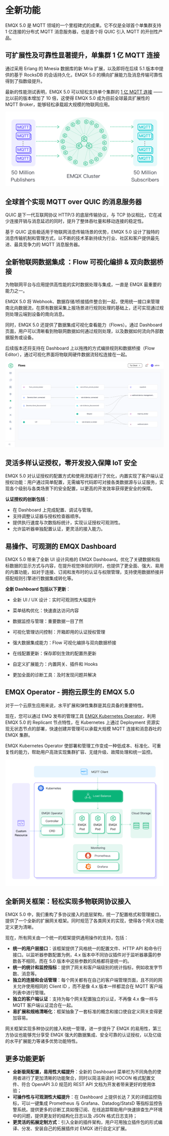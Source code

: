 # 全新功能

EMQX 5.0 是 MQTT 领域的一个里程碑式的成果。它不仅是全球首个单集群支持 1 亿连接的分布式 MQTT 消息服务器，也是首个将 QUIC 引入 MQTT 的开创性产品。

## 可扩展性及可靠性显著提升，单集群 1 亿 MQTT 连接

通过采用 Erlang 的 Mnesia 数据库的新 Mria 扩展，以及即将在后续 5.1 版本中提供的基于 RocksDB 的会话持久化，EMQX 5.0 的横向扩展能力及消息传输可靠性得到了指数级提升。

最新的性能测试表明，EMQX 5.0 可以轻松支持单个集群的 [1 亿 MQTT 连接](https://www.emqx.com/zh/blog/reaching-100m-mqtt-connections-with-emqx-5-0) —— 比以前的版本增加了 10 倍，这使得 EMQX 5.0 成为目前全球最具扩展性的 MQTT Broker，能够轻松承载超大规模的物联网应用。

![100M benchmark](./assets/100m-benckmark.png)

## 全球首个实现 MQTT over QUIC 的消息服务器

QUIC 是下一代互联网协议 HTTP/3 的底层传输协议，与 TCP 协议相比，它在减少连接开销与消息延迟的同时，提升了整体吞吐量和移动连接的稳定性。

基于 QUIC 这些极适用于物联网消息传输场景的优势，EMQX 5.0 设计了独特的消息传输机制和管理方式，以不断的技术革新持续为行业、社区和客户提供最先进、最具竞争力的 MQTT 消息服务器。

## 全新物联网数据集成 ：Flow 可视化编排 & 双向数据桥接

为物联网平台与应用提供高性能的实时数据处理与集成，一直是 EMQX 最重要的能力之一。

EMQX 5.0 将 Webhook、数据存储/桥接插件整合到一起，使用统一接口来管理南北向数据流，在原有数据采集上报场景进行规则处理的基础上，还可实现通过规则处理云端到设备的南向消息。

同时，EMQX 5.0 还提供了数据集成可视化查看能力（Flows）。通过 Dashboard 页面，用户可以清晰看到物联网数据如何通过规则处理，以及数据如何流向外部数据服务或设备。

后续版本还将支持在 Dashboard 上以拖拽的方式编排规则和数据桥接（Flow Editor），通过可视化界面将物联网硬件数据流轻松连接在一起。

![Flow Editor：通过可视化编排规则处理数据流](./assets/flow-editor.png)

## 灵活多样认证授权，零开发投入保障 IoT 安全

EMQX 5.0 对认证授权的配置方式和使用流程进行了优化，内置实现了客户端认证授权功能：用户通过简单配置，无需编写代码即可对接各类数据源与认证服务，实现各个级别与各类场景下的安全配置，以更高的开发效率获得更安全的保障。

**认证授权的创新包括**：

- 在 Dashboard 上完成配置、调试与管理。
- 支持调整认证器与授权检查器顺序。
- 提供执行速度与次数指标统计，实现认证授权可观测性。
- 允许监听器单独配置认证，更灵活的接入能力。

## 易操作、可观测的 EMQX Dashboard

EMQX 5.0 带来了全新 UI 设计风格的 EMQX Dashboard。优化了关键数据和指标数据的显示方式与内容，在提升视觉体验的同时，也提供了更全面、强大、易用的内置功能，如对于连接、订阅和发布时的认证与权限管理，支持使用数据桥接并搭配规则引擎进行数据集成转化等。

**全新 Dashboard 包括以下更新**：

- 全新 UI / UX 设计：实时可观测性大幅提升

- 菜单结构优化：快速直达访问内容

- 数据监控与管理：重要数据一目了然

- 可视化管理访问控制：开箱即用的认证授权管理

- 强大数据集成能力：Flow 可视化编排与双向数据桥接

- 在线配置更新：保存即刻生效的配置热更新

- 自定义扩展能力：内置网关、插件和 Hooks

- 更加全面的诊断工具：及时发现问题并解决

## EMQX Operator - 拥抱云原生的 EMQX 5.0

对于一个云原生应用来说，水平扩展和弹性集群是其应具备的重要特性。

现在，您可以通过 EMQ 发布的管理工具 [EMQX Kubernetes Operator](https://www.emqx.com/zh/emqx-kubernetes-operator)，利用 EMQX 5.0 的 Replicant 节点特性，在 Kubernetes 上通过 Deployment 资源实现无状态节点的部署，快速创建并管理可以承载大规模 MQTT 连接和消息吞吐的 EMQX 集群。

EMQX Kubernetes Operator 使部署和管理工作变成一种低成本、标准化、可重复性的能力，帮助用户高效实现集群扩容、无缝升级、故障处理和统一监控。

![Kubernetes MQTT](./assets/emqx-operator.png)

## 全新网关框架：轻松实现多物联网协议接入

EMQX 5.0 中，我们重构了多协议接入的底层架构，统一了配置格式和管理接口，提供了一个全新的扩展网关框架。同时规范了各类网关的实现，使得各个网关功能定义更为清晰。

现在，所有网关由一个统一的框架提供通用操作的支持，包括：

- **统一的用户层接口**：该框架提供了风格统一的配置文件、HTTP API 和命令行接口。以监听器参数配置为例，4.x 版本中不同协议插件对于监听器暴露的参数各不相同，而在 5.0 版本中这些参数的风格都将是统一的。
- **统一的统计和监控指标**：提供了网关和客户端级别的统计指标，例如收发字节数、消息等。
- **独立的连接和会话管理**：每个网关都有在自己的客户端管理页面，且不同的网关允许使用相同的 Client ID ，而不是像 4.x 版本一样都混合在 MQTT 客户端列表中进行管理。
- **独立的客户端认证**：支持为每个网关配置独立的认证，不再像 4.x 像一样与 MQTT 客户端认证混合在一起。
- **易扩展和规格清晰化**：框架抽象了一套标准的概念和接口使自定义网关变得更加容易。

网关框架实现多种协议的接入和统一管理，进一步提升了 EMQX 的易用性，第三方协议也能够充分享受 EMQX 强大的数据集成、安全可靠的认证授权，以及亿级的水平扩展能力等诸多优势功能特性。

## **更多功能更新**

- **全新极简配置，易用性大幅提升**：全新的 Dashboard 菜单栏为不同角色的使用者进行了更加清晰的功能聚合，同时以简洁易读的 HOCON 格式配置文件、符合 OpenAPI 3.0 规范的 REST API 文档为开发者带来更好的使用体验；
- **可操作性与可观测性大幅提升**：在 Dashboard 上提供长达 7 天的详细监控指标，可以一键集成 Prometheus 与 Grafana、Datadog/StatsD 等指标监控告警系统。提供更多的诊断工具如慢订阅、在线追踪帮助用户快速排查生产环境中的问题，提供更友好的结构化日志以及 JSON 格式日志支持；
- **更灵活的拓展定制方式**：引入全新的插件架构，用户可用独立插件包的形式编译、分发、安装自己的拓展插件对 EMQX 进行自定义扩展。
